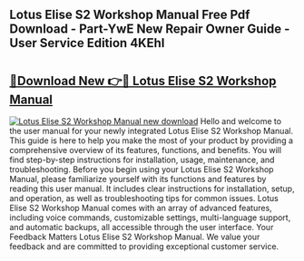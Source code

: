 ## Lotus Elise S2 Workshop Manual Free Pdf Download - Part-YwE New Repair Owner Guide - User Service Edition 4KEhI

# <h2><a href="http://bc3887.oget.top/?id=Lotus+Elise+S2+Workshop+Manual">🔗Download New 👉🔴 Lotus Elise S2 Workshop Manual</a></h2>

[![Lotus Elise S2 Workshop Manual new download](https://i.imgur.com/5g1atiW.png)](http://bc3887.oget.top/?id=Lotus+Elise+S2+Workshop+Manual)
Hello and welcome to the user manual for your newly integrated Lotus Elise S2 Workshop Manual. This guide is here to help you make the most of your product by providing a comprehensive overview of its features, functions, and benefits. You will find step-by-step instructions for installation, usage, maintenance, and troubleshooting. Before you begin using your Lotus Elise S2 Workshop Manual, please familiarize yourself with its functions and features by reading this user manual. It includes clear instructions for installation, setup, and operation, as well as troubleshooting tips for common issues. Lotus Elise S2 Workshop Manual comes with an array of advanced features, including voice commands, customizable settings, multi-language support, and automatic backups, all accessible through the user interface. Your Feedback Matters Lotus Elise S2 Workshop Manual. We value your feedback and are committed to providing exceptional customer service.
